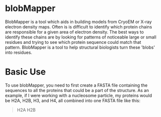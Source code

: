 # blobMapper
BlobMapper is a tool which aids in building models from CryoEM or X-ray electron density maps. Often is is difficult to identify which protein chains are responsible for a given area of electron density. The best ways to identify these chains are by looking for patterns of noticeable large or small residues and trying to see which protein sequence could match that pattern. BlobMapper is a tool to help structural biologists turn these 'blobs' into residues.

# Basic Use
To use blobMapper, you need to first create a FASTA file containing the sequences to all the proteins that could be a part of the structure. As an example, if I were working with a nucleosome particle, my proteins would be H2A, H2B, H3, and H4, all combined into one FASTA file like this:

>H2A
>H2B
